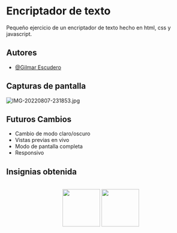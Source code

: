 
# Encriptador de texto

Pequeño ejercicio de un encriptador de texto hecho en html, css y javascript.


## Autores

- [@Gilmar Escudero](https://www.github.com/XGilmar)


## Capturas de pantalla


![IMG-20220807-231853.jpg](https://user-images.githubusercontent.com/86094668/195754536-16b4f6fb-6354-4fa1-ad81-9299ef52c17c.jpg)



## Futuros Cambios

- Cambio de modo claro/oscuro
- Vistas previas en vivo
- Modo de pantalla completa
- Responsivo

## **Insignias obtenida**

<div align="center"><br>
<img align="center" height="100" width="100" src="https://user-images.githubusercontent.com/86094668/193167574-5313cccf-6ceb-4434-974e-47e37997591c.png"/>
<img align="center" height="100" width="100" src="https://user-images.githubusercontent.com/86094668/193166998-46c5048a-c700-494f-b201-3eaff3bcedb4.png"/> 
</div>
